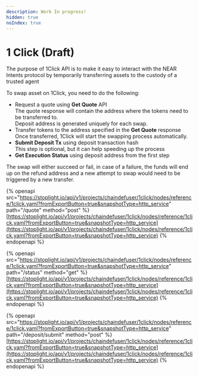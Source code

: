 ```yaml
---
description: Work In progress!
hidden: true
noIndex: true
---
```


# 1 Click (Draft)

The purpose of 1Click API is to make it easy to interact with the NEAR Intents protocol by temporarily transferring assets to the custody of a trusted agent

To swap asset on 1Click, you need to do the following:

* Request a quote using **Get Quote** API\
  &#x20;  The quote response will contain the address where the tokens need to be transferred to.\
  &#x20;  Deposit address is generated uniquely for each swap.
* Transfer tokens to the address specified in the **Get Quote** response\
  &#x20;  Once transferred, 1Click will start the swapping process automatically.
* **Submit Deposit Tx** using deposit transaction hash\
  &#x20;   This step is optional, but it can help speeding up the process
* **Get Execution Status** using deposit address from the first step

The swap will either succeed or fail, in case of a failure, the funds will end up on the refund address and a new attempt to swap would need to be triggered by a new transfer.



{% openapi src="https://stoplight.io/api/v1/projects/chaindefuser/1click/nodes/reference/1click.yaml?fromExportButton=true&snapshotType=http_service" path="/quote" method="post" %}
[https://stoplight.io/api/v1/projects/chaindefuser/1click/nodes/reference/1click.yaml?fromExportButton=true&snapshotType=http_service](https://stoplight.io/api/v1/projects/chaindefuser/1click/nodes/reference/1click.yaml?fromExportButton=true&snapshotType=http_service)
{% endopenapi %}

{% openapi src="https://stoplight.io/api/v1/projects/chaindefuser/1click/nodes/reference/1click.yaml?fromExportButton=true&snapshotType=http_service" path="/status" method="get" %}
[https://stoplight.io/api/v1/projects/chaindefuser/1click/nodes/reference/1click.yaml?fromExportButton=true&snapshotType=http_service](https://stoplight.io/api/v1/projects/chaindefuser/1click/nodes/reference/1click.yaml?fromExportButton=true&snapshotType=http_service)
{% endopenapi %}

{% openapi src="https://stoplight.io/api/v1/projects/chaindefuser/1click/nodes/reference/1click.yaml?fromExportButton=true&snapshotType=http_service" path="/deposit/submit" method="post" %}
[https://stoplight.io/api/v1/projects/chaindefuser/1click/nodes/reference/1click.yaml?fromExportButton=true&snapshotType=http_service](https://stoplight.io/api/v1/projects/chaindefuser/1click/nodes/reference/1click.yaml?fromExportButton=true&snapshotType=http_service)
{% endopenapi %}
